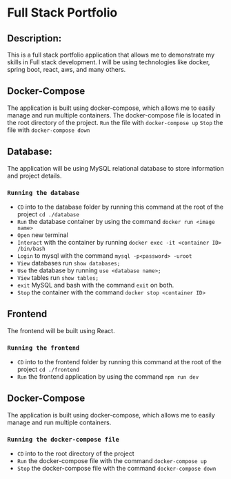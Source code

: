 # Full Stack Portfolio

## Description:

This is a full stack portfolio application that allows me to demonstrate my skills in Full stack development. 
I will be using technologies like docker, spring boot, react, aws, and many others.

## Docker-Compose
The application is built using docker-compose, which allows me to easily manage and run multiple containers.
The docker-compose file is located in the root directory of the project.
`Run` the file with `docker-compose up`
`Stop` the file with `docker-compose down`

## Database:

The application will be using MySQL relational database to store information and project details.

### `Running the database`
- `CD` into to the database folder by running this command at the root of the project `cd ./database`
- `Run` the database container by using the command `docker run <image name>`
- `Open` new terminal
- `Interact` with the container by running `docker exec -it <container ID> /bin/bash`
- `Login` to mysql with the command `mysql -p<password> -uroot`
- `View` databases run `show databases;`
- `Use` the database by running `use <database name>;`
- `View` tables run `show tables;`
- `exit` MySQL and bash with the command `exit` on both.
- `Stop` the container with the command `docker stop <container ID>`



## Frontend
The frontend will be built using React.
### `Running the frontend`
- `CD` into to the frontend folder by running this command at the root of the project `cd ./frontend`
- `Run` the frontend application by using the command `npm run dev`

## Docker-Compose
The application is built using docker-compose, which allows me to easily manage and run multiple containers.

### `Running the docker-compose file`
- `CD` into to the root directory of the project
- `Run` the docker-compose file with the command `docker-compose up`
- `Stop` the docker-compose file with the command `docker-compose down`